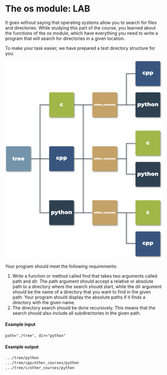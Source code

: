 # The os module: LAB
It goes without saying that operating systems allow you to search for files and directories. While studying this part of the course, you learned about the functions of the os module, which have everything you need to write a program that will search for directories in a given location.

To make your task easier, we have prepared a test directory structure for you:

![folder tree](./tree.png "folder tree")

Your program should meet the following requirements:
 1. Write a function or method called find that takes two arguments called path and dir. The path argument should accept a relative or absolute path to a directory where the search should start, while the dir argument should be the name of a directory that you want to find in the given path. Your program should display the absolute paths if it finds a directory with the given name.
 2. The directory search should be done recursively. This means that the search should also include all subdirectories in the given path.

#### Example input
```
path="./tree", dir="python"
```

#### Example output
```
.../tree/python
.../tree/cpp/other_courses/python
.../tree/c/other_courses/python
```